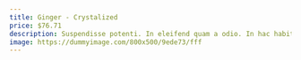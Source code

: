 ```yaml
---
title: Ginger - Crystalized
price: $76.71
description: Suspendisse potenti. In eleifend quam a odio. In hac habitasse platea dictumst.
image: https://dummyimage.com/800x500/9ede73/fff
---
```

